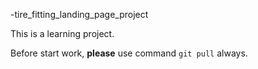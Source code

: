  -tire_fitting_landing_page_project

This is a learning project.

Before start work, **please** use command `git pull` always. 


